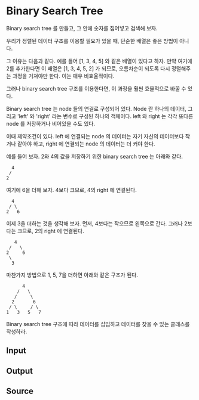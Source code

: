 # Binary Search Tree

Binary search tree 를 만들고, 그 안에 숫자를 집어넣고 검색해 보자.

우리가 정렬된 데이터 구조를 이용할 필요가 있을 때, 단순한 배열은 좋은 방법이 아니다.

그 이유는 다음과 같다. 예를 들어 [1, 3, 4, 5] 와 같은 배열이 있다고 하자. 만약 여기에 2를 추가한다면 이 배열은 [1, 3, 4, 5, 2] 가 되므로, 오름차순이 되도록 다시 정렬해주는 과정을 거쳐야만 한다. 이는 매우 비효율적이다.

그러나 binary search tree 구조를 이용한다면, 이 과정을 훨씬 효율적으로 바꿀 수 있다.

Binary search tree 는 node 들의 연결로 구성되어 있다. Node 란 하나의 데이터, 그리고 'left' 와 'right' 라는 변수로 구성된 하나의 객체이다. left 와 right 는 각각 또다른 node 를 저장하거나 비어있을 수도 있다.

이때 제약조건이 있다. left 에 연결되는 node 의 데이터는 자기 자신의 데이터보다 작거나 같아야 하고, right 에 연결되는 node 의 데이터는 더 커야 한다.

예를 들어 보자. 2와 4의 값을 저장하기 위한 binary search tree 는 아래와 같다.

      4
     /
    2

여기에 6을 더해 보자. 4보다 크므로, 4의 right 에 연결된다.

      4
     / \
    2   6

이제 3을 더하는 것을 생각해 보자. 먼저, 4보다는 작으므로 왼쪽으로 간다. 그러나 2보다는 크므로, 2의 right 에 연결된다.

       4
     /   \
    2     6
     \
      3

마찬가지 방법으로 1, 5, 7을 더하면 아래와 같은 구조가 된다.

          4
        /   \
       /     \
      2       6
     / \     / \
    1   3   5   7

Binary search tree 구조에 따라 데이터를 삽입하고 데이터를 찾을 수 있는 클래스를 작성하라.

## Input

## Output

## Source


